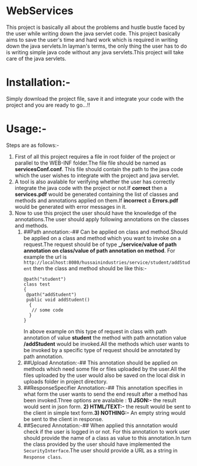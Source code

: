 # WebServices
This project is basically all about the problems and hustle bustle faced by the user while writing down the java servlet code. This project basically aims to save the user's time and hard work which is required in writing down the java servlets.In layman's terms, the only thing the user has to do is writing simple java code without any java servlets.This project will take care of the java servlets.
# Installation:- 
 Simply download the project file, save it and integrate your code with the project and you are ready to go...!!
# Usage:-
  Steps are as follows:-
  1. First of all this project requires a file in root folder of the project or parallel to the WEB-INF folder.The file file should be          named as **servicesConf.conf**. This file should contain the path to the java code which the user wishes to integrate with the            project and java servlet.
  2. A tool is also avalable for verifying whether the user has correctly integrate the java code with the project or not.If **correct**        then a **services.pdf** would be generated containing the list of classes and methods and annotations applied on them.If                  **incorrect**  a **Errors.pdf**  would be generated with error messages in it.
  3. Now to use this project the user should have the knowledge of the annotations.The user should apply following annotations on the          classes and methods.
     1. ##Path annotation:-## Can be applied on class and method.Should be applied on a class and method which you want to invoke on a           request.The request should be of type **_/service/value of path annotation on class/value of path annotation on method**.
        For example the url is `http://localhost:8080/hussainindustries/service/student/addStudent` then the class and method should be           like this:-
        ```
        @path("student")
        class test
        {
         @path("addStudent")
         public void addStudent()
          {
           // some code
          }
        }
        ```
        In above example on this type of request in class with path annotation of value **student** the method with path annotation             value **/addStudent** would be invoked.All the methods which user wants to be invoked by a specific type of request should be           annotated by path annotation.
     2. ##Upload Annotation:-## This annotation should be applied on methods which need some file or files uploaded by the user.All the         files uploaded by the user would also be saved on the local disk in uploads folder in project directory.
     3. ##ResponseSpecifier Annotation:-## This annotation specifies in what form the user wants to send the end result after a method           has been invoked.Three options are avalaible : **1) JSON:-** the result would sent in json form. **2) HTML/TEXT:-** the result           would be sent to the client in simple text form.**3) NOTHING:-** An empty string would be sent to the client in response.
     4. ##Secured Annotation:-## When applied this annotation would check if the user is logged in or not. For this annotation to work           user should provide the name of a class as value to this annotation.In turn the class provided by the user should have                   implemented the `SecurityInterface`.The user should provide a URL as a string in ` Response class`.
     
